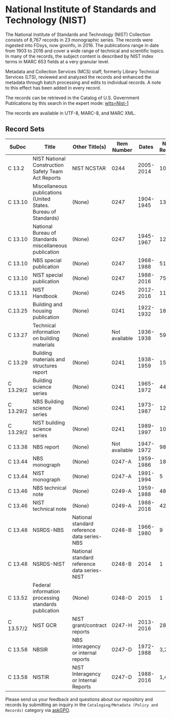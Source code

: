 # National Institute of Standards and Technology (NIST)

The National Institute of Standards and Technology (NIST) Collection consists of 8,767 records in 23 monographic series. The records were ingested into FDsys, now govinfo, in 2016. The publications range in date from 1903 to 2016 and cover a wide range of technical and scientific topics. In many of the records, the subject content is described by NIST index terms in MARC 653 fields at a very granular level.

Metadata and Collection Services (MCS) staff, formerly Library Technical Services (LTS), reviewed and analyzed the records and enhanced the metadata through batch processing and edits to individual records. A note to this effect has been added in every record.

The records can be retrieved in the Catalog of U.S. Government Publications by this search in the expert mode: [wlts=Nist-1](https://catalog.gpo.gov/F/?func=find-c&ccl_term=wlts%3Dnist-1&x=0&y=0)

The records are available in UTF-8, MARC-8, and MARC XML.

## Record Sets

|  **SuDoc**  |  **Title**  |  **Other Title(s)**  |  **Item Number**  |  **Dates**  | **No. of Records**
|--|--|--|--|--|--|
| C 13.2 | NIST National Construction Safety Team Act Reports | NIST NCSTAR | 0244 | 2005-2014 | 10
| C 13.10 | Miscellaneous publications (United States. Bureau of Standards) | (None) | 0247 | 1904-1945 | 139
| C 13.10 | National Bureau of Standards miscellaneous publication | (None) | 0247 | 1945-1967 | 126
| C 13.10 | NBS special publication | (None) | 0247 | 1968-1988 | 519
| C 13.10 | NIST special publication | (None) | 0247 | 1988-2016 | 753
| C 13.11 | NIST Handbook | (None) | 0245 | 2012-2016 | 11
| C.13.25 | Building and housing publication | (None) | 0241 | 1922-1932 | 18
| C 13.27 | Technical information on building materials | (None) | Not available | 1936-1938 | 59
| C 13.29 | Building materials and structures report | (None) | 0241 | 1938-1959 | 151
| C 13.29/2 | Building science series | (None) | 0241 | 1965-1972 | 44
| C 13.29/2 | NBS Building science series | (None) | 0241 | 1973-1987 | 122
| C 13.29/2 | NIST building science series | (None) | 0241 | 1989-1997 | 10
| C 13.38 | NBS report | (None) | Not available | 1947-1972 | 983
| C 13.44 | NBS monograph | (None) | 0247-A | 1959-1986 | 183
| C 13.44 | NIST monograph | (None) | 0247-A | 1991-1994 | 5
| C 13.46 | NBS technical note | (None) | 0249-A | 1959-1988 | 481
| C 13.46 | NIST technical note | (None) | 0249-A | 1988-2016 | 424
| C 13.48 | NSRDS-NBS | National standard reference data series-NBS | 0248-B | 1966-1980 | 9
| C 13.48 | NSRDS-NIST | National standard reference data series-NIST | 0248-B | 2014 | 1
| C 13.52 | Federal information processing standards publication | (None) | 0248-D | 2015 | 1
| C 13.57/2 | NIST GCR | NIST grant/contract reports | 0247-H | 2013-2016 | 28
| C 13.58 | NBSIR | NBS interagency or internal reports | 0247-D | 1972-1988 | 3,243
| C 13.58 | NISTIR | NIST Interagency or Internal Reports | 0247-D | 1988-2016 | 1,447

Please send us your feedback and questions about our repository and records by submitting an inquiry in the `Cataloging/Metadata (Policy and Records)` category via [askGPO](https://ask.gpo.gov/s/).
